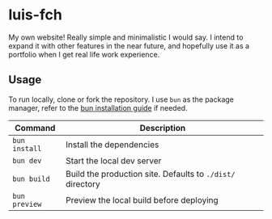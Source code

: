 # luis-fch

My own website! Really simple and minimalistic I would say. I intend to expand it with other features in the near future, and hopefully use it as a portfolio when I get real life work experience.

## Usage

To run locally, clone or fork the repository. I use `bun` as the package manager, refer to the [bun installation guide](https://bun.com/docs/installation) if needed.

| Command | Description |
|---|---|
| `bun install` | Install the dependencies |
| `bun dev` | Start the local dev server |
| `bun build` | Build the production site. Defaults to `./dist/` directory |
| `bun preview` | Preview the local build before deploying |
